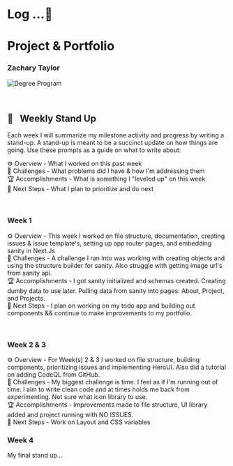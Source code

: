 # Log ...🚀

# Project & Portfolio

### Zachary Taylor

![Degree Program](https://img.shields.io/badge/degree-web%20development-blue.svg)&nbsp;

<br>

## 📢 &nbsp; Weekly Stand Up

Each week I will summarize my milestone activity and progress by writing a stand-up. A stand-up is meant to be a succinct update on how things are going. Use these prompts as a guide on what to write about:

⚙️ Overview - What I worked on this past week
<br>
🌵 Challenges - What problems did I have & how I'm addressing them
<br>
🏆 Accomplishments - What is something I "leveled up" on this week
<br>
🔮 Next Steps - What I plan to prioritize and do next

<br>

### Week 1

⚙️ Overview - This week I worked on file structure, documentation, creating issues & issue template's, setting up app router pages, and embedding sanity in Next.Js
<br>
🌵 Challenges - A challenge I ran into was working with creating objects and using the structure builder for sanity. Also struggle with getting image url's from sanity api.
<br>
🏆 Accomplishments - I got sanity initialized and schemas created. Creating dumby data to use later. Pulling data from sanity into pages: About, Project, and Projects.
<br>
🔮 Next Steps - I plan on working on my todo app and building out components && continue to make improvements to my portfolio.

<br>

<!-- ### Week 2

⚙️ Overview - This week I worked on file structure, prioritizing important tasks.
<br>
🌵 Challenges -
<br>
🏆 Accomplishments -
<br>
🔮 Next Steps - -->

### Week 2 & 3

⚙️ Overview - For Week(s) 2 & 3 I worked on file structure, building components, prioritizing issues and implementing HeroUI. Also did a tutorial on adding CodeQL from GitHub.
<br>
🌵 Challenges - My biggest challenge is time. I feel as if I'm running out of time. I aim to write clean code and at times holds me back from experimenting. Not sure what icon library to use.
<br>
🏆 Accomplishments - Improvements made to file structure, UI library added and project running with NO ISSUES.
<br>
🔮 Next Steps - Work on Layout and CSS variables

### Week 4

My final stand up...

<br>
